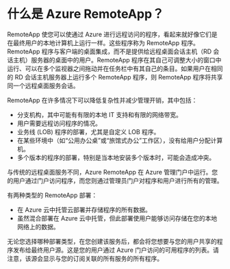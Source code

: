 <properties title="什么是 RemoteApp？" pageTitle="什么是 RemoteApp？" description="了解 RemoteApp。" metaKeywords="" services="" solutions="" documentationCenter="" authors="elizapo"  />
<tags ms.service=""
    ms.date=""
    wacn.date=""
    />

# 什么是 Azure RemoteApp？

RemoteApp 使您可以使通过 Azure 进行远程访问的程序，看起来就好像它们是在最终用户的本地计算机上运行一样。这些程序称为 RemoteApp 程序。RemoteApp 程序与客户端的桌面集成，而不是提供给远程桌面会话主机（RD 会话主机）服务器的桌面中的用户。RemoteApp 程序在其自己可调整大小的窗口中运行、可以在多个监视器之间拖动并在任务栏中有其自己的条目。如果用户在相同的 RD 会话主机服务器上运行多个 RemoteApp 程序，则 RemoteApp 程序将共享同一个远程桌面服务会话。

RemoteApp 在许多情况下可以降低复杂性并减少管理开销，其中包括：

-   分支机构，其中可能有有限的本地 IT 支持和有限的网络带宽。
-   用户需要远程访问程序的情况。
-   业务线 (LOB) 程序的部署，尤其是自定义 LOB 程序。
-   在某些环境中（如“公用办公桌”或“旅馆式办公”工作区），没有给用户分配计算机。
-   多个版本的程序的部署，特别是当本地安装多个版本时，可能会造成冲突。

与传统的远程桌面服务不同，Azure RemoteApp 在 Azure 管理门户中运行。您的用户通过门户访问程序，而您则通过管理员门户对程序和用户进行所有的管理。

有两种类型的 RemoteApp 部署：

-   在 Azure 云中托管云部署并存储程序的所有数据。
-   虽然混合部署在 Azure 云中托管，但此部署使用户能够访问存储在您的本地网络上的数据。

无论您选择哪种部署类型，在您创建该服务后，都会将您想要与您的用户共享的程序发布给最终用户源。这是您的用户通过 Azure 门户访问的可用程序的列表。请注意，该源会显示与您的订阅关联的所有服务的所有程序。


